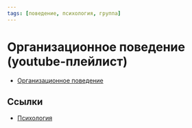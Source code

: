 ```yaml
---
tags: [поведение, психология, группа]
---
```

# Организационное поведение (youtube-плейлист)

- [Организационное поведение](https://www.youtube.com/watch?v=RmsJuHJ-tg0&list=PLqW3u411sCU7fvFuWreYSmmQjMFlbWaaW)

## Ссылки

- [Психология](%D0%9F%D1%81%D0%B8%D1%85%D0%BE%D0%BB%D0%BE%D0%B3%D0%B8%D1%8F.md)
